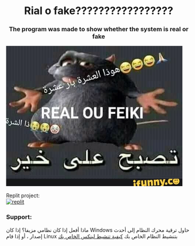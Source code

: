 <h1 align="center">Rial o fake?????????????????</h1>
<h3 align="center">The program was made to show whether the system is real or fake</h3>
<img src="rial o fake.webp"></img>
<p>
  Replit project:
  <br>
  <a href="https://replit.com/@Haft/Real-ou-Feiki?v=1" target="_blank" rel="noreferrer"> <img src="https://external-content.duckduckgo.com/iu/?u=https%3A%2F%2Freplit.com%2Fpublic%2Fimages%2Fsm.png&f=1&nofb=1" alt="replit" width="40" height="40"></img> </a>
</p>
<h3>Support: </h3>
<p>
ماذا أفعل إذا كان نظامي مزيفا؟
إذا كان Windows حاول ترقية محرك النظام إلى أحدث إصدار ، أو إذا قام Linux بتنشيط النظام الخاص بك
<a href="">كيفية تنشيط لينكس الخاص بك</a>
</p>
